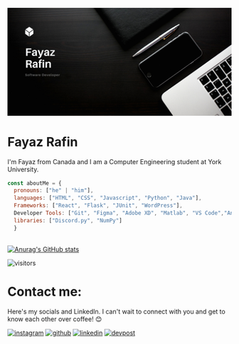 ![I am GitHub Readme Generator's creator](https://github.com/fayaz-rafin/fayaz-rafin/blob/main/Freelance%20Writer%20Portfolio%20Website.png)
# Fayaz Rafin
I'm Fayaz from Canada and I am a Computer Engineering student at York University.

```javascript
const aboutMe = {
  pronouns: ["he" | "him"],
  languages: ["HTML", "CSS", "Javascript", "Python", "Java"],
  Frameworks: ["React", "Flask", "JUnit", "WordPress"],
  Developer Tools: ["Git", "Figma", "Adobe XD", "Matlab", "VS Code","Android Studio", "PyCharm", "IntelliJ", "Eclipse", "Adruino",
  libraries: ["Discord.py", "NumPy"]
  }
  
```

[![Anurag's GitHub stats](https://github-readme-stats.vercel.app/api?username=fayaz-rafin)](https://github.com/anuraghazra/github-readme-stats)


![visitors](https://visitor-badge.laobi.icu/badge?page_id=fayaz-rafin.fayaz-rafin)

# Contact me:

Here's my socials and LinkedIn. I can't wait to connect with you and get to know each other over coffee! 😊 

[<img src='https://cdn.jsdelivr.net/npm/simple-icons@3.0.1/icons/instagram.svg' alt='instagram' height='40'>](https://www.instagram.com/fintastic.jpg/) [<img src='https://cdn.jsdelivr.net/npm/simple-icons@3.0.1/icons/github.svg' alt='github' height='40'>](https://github.com/https://github.com/fayaz-rafin) [<img src='https://cdn.jsdelivr.net/npm/simple-icons@3.0.1/icons/linkedin.svg' alt='linkedin' height='40'>](https://www.linkedin.com/in/https://www.linkedin.com/in/fayazrafin//) [<img src='https://optiklab.github.io/icons/devpost.png' alt='devpost' height='40'>](https://devpost.com/fayaz-rafin//) 

